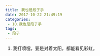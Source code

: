 ```yaml
---
title: 我也是段子手
date: 2017-10-22 21:49:19
categories: 
 - 10.我也是段子手
tags: 
 - 段子
---
```


1. 我打喷嚏，要是对着太阳，都能看见彩虹。
<br/>
<br/>
<br/>
<br/>
<br/>
